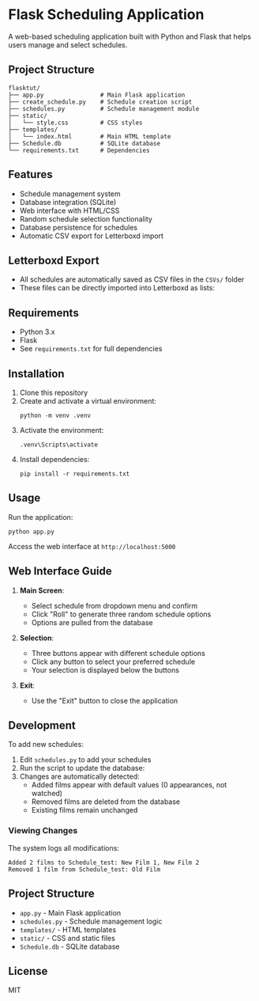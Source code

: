# Flask Scheduling Application

A web-based scheduling application built with Python and Flask that helps users manage and select schedules.

## Project Structure

```
flasktut/
├── app.py                # Main Flask application
├── create_schedule.py    # Schedule creation script
├── schedules.py          # Schedule management module
├── static/
│   └── style.css         # CSS styles
├── templates/
│   └── index.html        # Main HTML template
├── Schedule.db           # SQLite database
└── requirements.txt      # Dependencies
```

## Features
- Schedule management system
- Database integration (SQLite)
- Web interface with HTML/CSS
- Random schedule selection functionality
- Database persistence for schedules
- Automatic CSV export for Letterboxd import

## Letterboxd Export
- All schedules are automatically saved as CSV files in the `CSVs/` folder
- These files can be directly imported into Letterboxd as lists:

## Requirements
- Python 3.x
- Flask
- See `requirements.txt` for full dependencies

## Installation
1. Clone this repository
2. Create and activate a virtual environment:
   ```
   python -m venv .venv
   ```
3. Activate the environment:
   ```
   .venv\Scripts\activate
   ```
3. Install dependencies:
   ```
   pip install -r requirements.txt
   ```

## Usage
Run the application:
```
python app.py
```

Access the web interface at `http://localhost:5000`

## Web Interface Guide

1. **Main Screen**:
   - Select schedule from dropdown menu and confirm 
   - Click "Roll" to generate three random schedule options
   - Options are pulled from the database

2. **Selection**:
   - Three buttons appear with different schedule options
   - Click any button to select your preferred schedule
   - Your selection is displayed below the buttons

3. **Exit**:
   - Use the "Exit" button to close the application

## Development
To add new schedules:
1. Edit `schedules.py` to add your schedules
2. Run the script to update the database:
3. Changes are automatically detected:
   - Added films appear with default values (0 appearances, not watched)
   - Removed films are deleted from the database
   - Existing films remain unchanged

### Viewing Changes
The system logs all modifications:
```
Added 2 films to Schedule_test: New Film 1, New Film 2
Removed 1 film from Schedule_test: Old Film
```

## Project Structure
- `app.py` - Main Flask application
- `schedules.py` - Schedule management logic
- `templates/` - HTML templates
- `static/` - CSS and static files
- `Schedule.db` - SQLite database

## License
MIT
